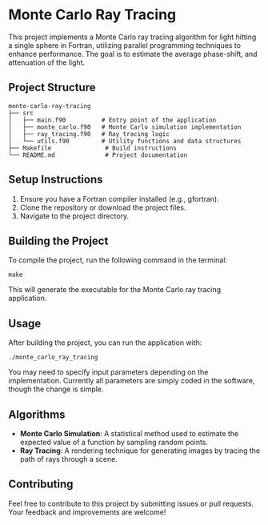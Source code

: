 # Monte Carlo Ray Tracing

This project implements a Monte Carlo ray tracing algorithm for light hitting a single sphere in Fortran, utilizing parallel programming techniques to enhance performance. The goal is to estimate the average phase-shift, and attenuation of the light. 

## Project Structure

```
monte-carlo-ray-tracing
├── src
│   ├── main.f90          # Entry point of the application
│   ├── monte_carlo.f90   # Monte Carlo simulation implementation
│   ├── ray_tracing.f90   # Ray tracing logic
│   └── utils.f90         # Utility functions and data structures
├── Makefile               # Build instructions
└── README.md              # Project documentation
```

## Setup Instructions

1. Ensure you have a Fortran compiler installed (e.g., gfortran).
2. Clone the repository or download the project files.
3. Navigate to the project directory.

## Building the Project

To compile the project, run the following command in the terminal:

```
make
```

This will generate the executable for the Monte Carlo ray tracing application.

## Usage

After building the project, you can run the application with:

```
./monte_carlo_ray_tracing
```

You may need to specify input parameters depending on the implementation. Currently all parameters are simply coded in the software, though the change is simple. 

## Algorithms

- **Monte Carlo Simulation**: A statistical method used to estimate the expected value of a function by sampling random points.
- **Ray Tracing**: A rendering technique for generating images by tracing the path of rays through a scene.

## Contributing

Feel free to contribute to this project by submitting issues or pull requests. Your feedback and improvements are welcome!
